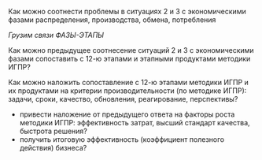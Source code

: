 Как можно соотнести проблемы в ситуациях 2 и 3 с экономическими фазами распределения, производства, обмена, потребления

_Грузим связи ФАЗЫ-ЭТАПЫ_

Как можно предыдущее соотнесение ситуаций 2 и 3 с экономическими фазами сопоставить с 12-ю этапами и этапными продуктами методики ИГПР?


Как можно наложить сопоставление с 12-ю этапами методики ИГПР и их продуктами на критерии производительности (по методике ИГПР): задачи, сроки, качество, обновления, реагирование, перспективы?

- привести наложение от предыдущего ответа на факторы роста методики ИГПР: эффективность затрат, высший стандарт качества, быстрота решения?
- получить итоговую эффективность (коэффициент полезного действия) бизнеса?
